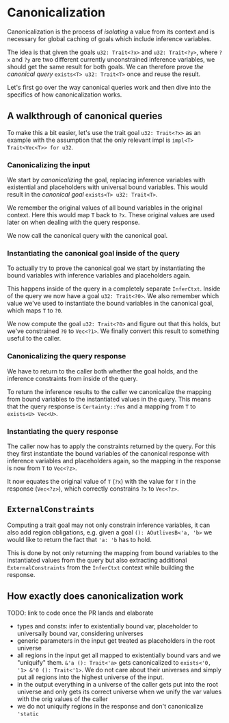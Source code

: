 # Canonicalization

Canonicalization is the process of *isolating* a value from its context and is necessary
for global caching of goals which include inference variables.

The idea is that given the goals `u32: Trait<?x>` and `u32: Trait<?y>`, where `?x` and `?y`
are two different currently unconstrained inference variables, we should get the same result
for both goals. We can therefore prove *the canonical query* `exists<T> u32: Trait<T>` once
and reuse the result.

Let's first go over the way canonical queries work and then dive into the specifics of
how canonicalization works.

## A walkthrough of canonical queries

To make this a bit easier, let's use the trait goal `u32: Trait<?x>` as an example with the
assumption that the only relevant impl is `impl<T> Trait<Vec<T>> for u32`.

### Canonicalizing the input

We start by *canonicalizing* the goal, replacing inference variables with existential and
placeholders with universal bound variables. This would result in the *canonical goal*
`exists<T> u32: Trait<T>`.

We remember the original values of all bound variables in the original context. Here this would
map `T` back to `?x`. These original values are used later on when dealing with the query
response.

We now call the canonical query with the canonical goal.

### Instantiating the canonical goal inside of the query

To actually try to prove the canonical goal we start by instantiating the bound variables with
inference variables and placeholders again.

This happens inside of the query in a completely separate `InferCtxt`. Inside of the query we
now have a goal `u32: Trait<?0>`. We also remember which value we've used to instantiate the bound
variables in the canonical goal, which maps `T` to `?0`.

We now compute the goal `u32: Trait<?0>` and figure out that this holds, but we've constrained
`?0` to `Vec<?1>`. We finally convert this result to something useful to the caller.

### Canonicalizing the query response

We have to return to the caller both whether the goal holds, and the inference constraints
from inside of the query.

To return the inference results to the caller we canonicalize the mapping from bound variables
to the instantiated values in the query. This means that the query response is `Certainty::Yes`
and a mapping from `T` to `exists<U> Vec<U>`.

### Instantiating the query response

The caller now has to apply the constraints returned by the query. For this they first
instantiate the bound variables of the canonical response with inference variables and
placeholders again, so the mapping in the response is now from `T` to `Vec<?z>`.

It now equates the original value of `T` (`?x`) with the value for `T` in the
response (`Vec<?z>`), which correctly constrains `?x` to `Vec<?z>`.

## `ExternalConstraints`

Computing a trait goal may not only constrain inference variables, it can also add region
obligations, e.g. given a goal `(): AOutlivesB<'a, 'b>` we would like to return the fact that
`'a: 'b` has to hold.

This is done by not only returning the mapping from bound variables to the instantiated values
from the query but also extracting additional `ExternalConstraints` from the `InferCtxt` context
while building the response.

## How exactly does canonicalization work

TODO: link to code once the PR lands and elaborate

- types and consts: infer to existentially bound var, placeholder to universally bound var,
    considering universes
- generic parameters in the input get treated as placeholders in the root universe
- all regions in the input get all mapped to existentially bound vars and we "uniquify" them.
    `&'a (): Trait<'a>` gets canonicalized to `exists<'0, '1> &'0 (): Trait<'1>`. We do not care
    about their universes and simply put all regions into the highest universe of the input.
- in the output everything in a universe of the caller gets put into the root universe and only
    gets its correct universe when we unify the var values with the orig values of the caller
- we do not uniquify regions in the response and don't canonicalize `'static`